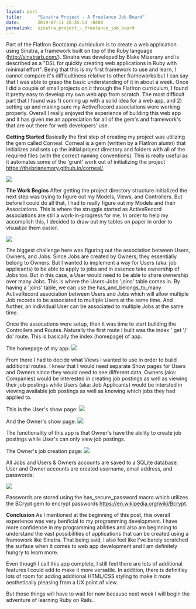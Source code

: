 ```yaml
---
layout: post
title:      "Sinatra Project - A Freelance Job Board"
date:       2019-07-11 20:45:54 -0400
permalink:  sinatra_project_-_freelance_job_board
---
```



Part of the FlatIron Bootcamp curriculum is to create a web application using Sinatra, a framework built on top of the Ruby language (http://sinatrarb.com/).  Sinatra was developed by Blake Mizerany and is described as a "DSL for quickly creating web applications in Ruby with minimal effort".  Being that this is my first framework to use and learn, I cannot compare it's difficultiness relative to other frameworks but I can say that I was able to grasp the basic understanding of it in about a week.  Once I did a couple of small projects on it through the FlatIron curriculum, I found it pretty easy to develop my own web app from scratch.  The most difficult part that I found was 1) coming up with a solid idea for a web app, and 2) setting up and making sure my ActiveRecord associations were working properly.  Overall I really enjoyed the experience of building this web app and it has given me an appreciation for all of the gem's and framework's that are out there for web developers' use.  

**Getting Started**
Basically the first step of creating my project was utilizing the gem called Corneal.  Corneal is a gem (written by a FlatIron alumn) that initializes and sets up the initial project directory and folders with all of the required files (with the correct naming conventions).  This is really useful as it automates some of the 'grunt' work out of initializing the project https://thebrianemory.github.io/corneal/.   

![](https://imgur.com/Q4APcl9)

**The Work Begins**
After getting the project directory structure initialized the next step was trying to figure out my Models, Views, and Controllers.  But before I could do all that, I had to really figure out my Models and their Associations.  This is where the struggle started as ActiveRecord associations are still a work-in-progress for me.  In order to help my accomplish this, I decided to draw out my tables on paper in order to visualize them easier.  

![](https://imgur.com/ZoMsMHZ)

The biggest challenge here was figuring out the association between Users, Owners, and Jobs.  Since Jobs are created by Owners, they essentially belong to Owners.  But I wanted to implement a way for Users (aka:  job applicants) to be able to apply to jobs and in essence take ownership of Jobs too.  But in this case, a User would need to be able to share ownership over many Jobs.  This is where the Users-Jobs 'joins' table comes in.  By having a 'joins' table, we can use the has_and_belongs_to_many ActiveRecord association between Users and Jobs which will allow multiple Job records to be associated to multiple Users at the same time.  And further, an individual User can be associated to multiple Jobs at the same time.  

Once the assocations were setup, then it was time to start building the Controllers and Routes.  Naturally the first route I built was the index ' get '/' do' route.  This is basically the index (homepage) of app.  


The homepage of my app:
![](https://imgur.com/x5HeGG8)

From there I had to decide what Views I wanted to use in order to build additional routes.  I knew that I would need separate Show pages for Users and Owners since they would need to see different data.  Owners (aka:  Companies) would be interested in creating job postings as well as viewing their job postings while Users (aka:  Job Applicants) would be intersted in viewing available job postings as well as knowing which jobs they had applied to.  

This is the User's show page:
![](https://imgur.com/C55A4wl)


And the Owner's show page:
![](https://imgur.com/rZ10VNZ)


The functionality of this app is that Owner's have the ability to create job postings while User's can only view job postings.  

The Owner's job creation page:
![](https://imgur.com/bytO72F)

All Jobs and Users & Owners accounts are saved to a SQLite database.  User and Owner accounts are created username, email address, and passwords:

![](https://imgur.com/X1m8EAh)

Passwords are stored using the has_secure_password macro which utilizes the BCrypt gem to encrypt passwords https://en.wikipedia.org/wiki/Bcrypt.  

**Conclusion**
As I mentioned at the beginning of this post, this overall experience was very benficial to my programming development.  I have more confidence in my programming abilities and also am beginning to understand the vast possibilities of applications that can be created using a framework like Sinatra.  That being said, I also feel like I've barely scratched the surface when it comes to web app development and I am definitely hungry to learn more.  

Even though I call this app complete, I still feel there are lots of additional features I could add to make it more versatile.  In addition, there is definitley lots of room for adding additional HTML/CSS styling to make it more aesthetically pleasing from a UX point of view.  

But those things will have to wait for now because next week I will begin the adventure of learning Ruby on Rails..
